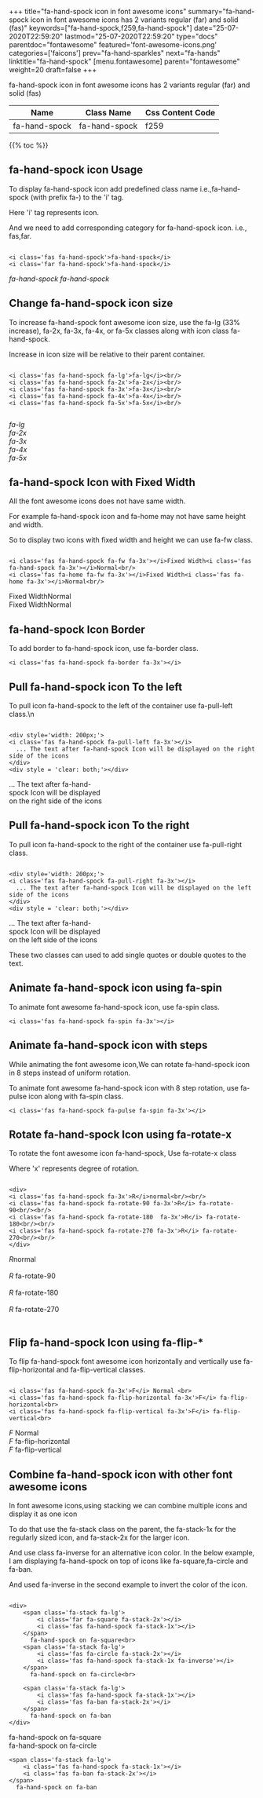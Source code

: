 +++
title="fa-hand-spock icon in font awesome icons"
summary="fa-hand-spock icon in font awesome icons has 2 variants regular (far) and solid (fas)"
keywords=["fa-hand-spock,f259,fa-hand-spock"]
date="25-07-2020T22:59:20"
lastmod="25-07-2020T22:59:20"
type="docs"
parentdoc="fontawesome"
featured='font-awesome-icons.png'
categories=['faicons']
prev="fa-hand-sparkles"
next="fa-hands"
linktitle="fa-hand-spock"
[menu.fontawesome]
parent="fontawesome"
weight=20
draft=false
+++


fa-hand-spock icon in font awesome icons has 2 variants regular (far) and solid (fas)

<div class='table-responsive'><table class='table'><thead><tr><th>Name</th><th>Class Name</th><th>Css Content Code</th></tr></thead><tbody><tr><td>fa-hand-spock</td><td>fa-hand-spock</td><td>f259</td></tr></tbody></table></div>


{{% toc %}}


## fa-hand-spock icon Usage

To display fa-hand-spock icon add predefined class name i.e.,fa-hand-spock (with prefix fa-) to the 'i' tag.

Here 'i' tag represents icon.

And we need to add corresponding category for fa-hand-spock icon. i.e., fas,far.


```

<i class='fas fa-hand-spock'>fa-hand-spock</i>
<i class='far fa-hand-spock'>fa-hand-spock</i>
```

<i class='fas fa-hand-spock'>fa-hand-spock</i>
<i class='far fa-hand-spock'>fa-hand-spock</i>




## Change fa-hand-spock icon size
To increase fa-hand-spock font awesome icon size, use the fa-lg (33% increase), fa-2x, fa-3x, fa-4x, or fa-5x classes along with icon class fa-hand-spock.

Increase in icon size will be relative to their parent container. 

```

<i class='fas fa-hand-spock fa-lg'>fa-lg</i><br/>
<i class='fas fa-hand-spock fa-2x'>fa-2x</i><br/>
<i class='fas fa-hand-spock fa-3x'>fa-3x</i><br/>
<i class='fas fa-hand-spock fa-4x'>fa-4x</i><br/>
<i class='fas fa-hand-spock fa-5x'>fa-5x</i><br/>
            
```

<i class='fas fa-hand-spock fa-lg'>fa-lg</i><br/>
<i class='fas fa-hand-spock fa-2x'>fa-2x</i><br/>
<i class='fas fa-hand-spock fa-3x'>fa-3x</i><br/>
<i class='fas fa-hand-spock fa-4x'>fa-4x</i><br/>
<i class='fas fa-hand-spock fa-5x'>fa-5x</i><br/>
            



## fa-hand-spock Icon with Fixed Width 

All the font awesome icons does not have same width.

For example fa-hand-spock icon and fa-home may not have same height and width.

So to display two icons with fixed width and height we can use fa-fw class.


```

<i class='fas fa-hand-spock fa-fw fa-3x'></i>Fixed Width<i class='fas fa-hand-spock fa-3x'></i>Normal<br/>
<i class='fas fa-home fa-fw fa-3x'></i>Fixed Width<i class='fas fa-home fa-3x'></i>Normal<br/>
```

<i class='fas fa-hand-spock fa-fw fa-3x'></i>Fixed Width<i class='fas fa-hand-spock fa-3x'></i>Normal<br/>
<i class='fas fa-home fa-fw fa-3x'></i>Fixed Width<i class='fas fa-home fa-3x'></i>Normal<br/>



## fa-hand-spock Icon Border 

To add border to fa-hand-spock icon, use fa-border class.


```
<i class='fas fa-hand-spock fa-border fa-3x'></i>

```
<i class='fas fa-hand-spock fa-border fa-3x'></i>





## Pull fa-hand-spock icon To the left

To pull icon fa-hand-spock to the left of the container use fa-pull-left class.\n

```

<div style='width: 200px;'>
<i class='fas fa-hand-spock fa-pull-left fa-3x'></i>
  ... The text after fa-hand-spock Icon will be displayed on the right side of the icons
</div>
<div style = 'clear: both;'></div>
```

<div style='width: 200px;'>
<i class='fas fa-hand-spock fa-pull-left fa-3x'></i>
  ... The text after fa-hand-spock Icon will be displayed on the right side of the icons
</div>
<div style = 'clear: both;'></div>




## Pull fa-hand-spock icon To the right
To pull icon fa-hand-spock to the right of the container use fa-pull-right class.

```

<div style='width: 200px;'>
<i class='fas fa-hand-spock fa-pull-right fa-3x'></i>
  ... The text after fa-hand-spock Icon will be displayed on the left side of the icons
</div>
<div style = 'clear: both;'></div>
```

<div style='width: 200px;'>
<i class='fas fa-hand-spock fa-pull-right fa-3x'></i>
  ... The text after fa-hand-spock Icon will be displayed on the left side of the icons
</div>
<div style = 'clear: both;'></div>

These two classes can used to add single quotes or double quotes to the text.


## Animate fa-hand-spock icon using fa-spin
To animate font awesome fa-hand-spock icon, use fa-spin class.

```
<i class='fas fa-hand-spock fa-spin fa-3x'></i>
```
<i class='fas fa-hand-spock fa-spin fa-3x'></i>




## Animate fa-hand-spock icon with steps
While animating the font awesome icon,We can rotate fa-hand-spock icon in 8 steps instead of uniform rotation.

To animate font awesome fa-hand-spock icon with 8 step rotation, use fa-pulse icon along with fa-spin class.


```
<i class='fas fa-hand-spock fa-pulse fa-spin fa-3x'></i>

```
<i class='fas fa-hand-spock fa-pulse fa-spin fa-3x'></i>





## Rotate fa-hand-spock Icon using fa-rotate-x
To rotate the font awesome icon fa-hand-spock, Use fa-rotate-x class

Where 'x' represents degree of rotation.


```

<div>
<i class='fas fa-hand-spock fa-3x'>R</i>normal<br/><br/>
<i class='fas fa-hand-spock fa-rotate-90 fa-3x'>R</i> fa-rotate-90<br/><br/> 
<i class='fas fa-hand-spock fa-rotate-180  fa-3x'>R</i> fa-rotate-180<br/><br/> 
<i class='fas fa-hand-spock fa-rotate-270 fa-3x'>R</i> fa-rotate-270<br/><br/>
</div>
```

<div>
<i class='fas fa-hand-spock fa-3x'>R</i>normal<br/><br/>
<i class='fas fa-hand-spock fa-rotate-90 fa-3x'>R</i> fa-rotate-90<br/><br/> 
<i class='fas fa-hand-spock fa-rotate-180  fa-3x'>R</i> fa-rotate-180<br/><br/> 
<i class='fas fa-hand-spock fa-rotate-270 fa-3x'>R</i> fa-rotate-270<br/><br/>
</div>




## Flip fa-hand-spock Icon using fa-flip-*
To flip fa-hand-spock font awesome icon horizontally and vertically use fa-flip-horizontal and fa-flip-vertical classes. 

```

<i class='fas fa-hand-spock fa-3x'>F</i> Normal <br>
<i class='fas fa-hand-spock fa-flip-horizontal fa-3x'>F</i> fa-flip-horizontal<br>
<i class='fas fa-hand-spock fa-flip-vertical fa-3x'>F</i> fa-flip-vertical<br>
```

<i class='fas fa-hand-spock fa-3x'>F</i> Normal <br>
<i class='fas fa-hand-spock fa-flip-horizontal fa-3x'>F</i> fa-flip-horizontal<br>
<i class='fas fa-hand-spock fa-flip-vertical fa-3x'>F</i> fa-flip-vertical<br>




## Combine fa-hand-spock icon with other font awesome icons
In font awesome icons,using stacking we can combine multiple icons and display it as one icon 

To do that use the fa-stack class on the parent, the fa-stack-1x for the regularly sized icon, and fa-stack-2x for the larger icon.

And use class fa-inverse for an alternative icon color. 
In the below example, I am displaying fa-hand-spock on top of icons like fa-square,fa-circle and fa-ban.

And used fa-inverse in the second example to invert the color of the icon.

```

<div>
    <span class='fa-stack fa-lg'>
        <i class='far fa-square fa-stack-2x'></i>
        <i class='fas fa-hand-spock fa-stack-1x'></i>
    </span>
      fa-hand-spock on fa-square<br>
    <span class='fa-stack fa-lg'>
        <i class='fas fa-circle fa-stack-2x'></i>
        <i class='fas fa-hand-spock fa-stack-1x fa-inverse'></i>
    </span>
      fa-hand-spock on fa-circle<br>

    <span class='fa-stack fa-lg'>
        <i class='fas fa-hand-spock fa-stack-1x'></i>
        <i class='fas fa-ban fa-stack-2x'></i>
    </span>
      fa-hand-spock on fa-ban
</div>
```

<div>
    <span class='fa-stack fa-lg'>
        <i class='far fa-square fa-stack-2x'></i>
        <i class='fas fa-hand-spock fa-stack-1x'></i>
    </span>
      fa-hand-spock on fa-square<br>
    <span class='fa-stack fa-lg'>
        <i class='fas fa-circle fa-stack-2x'></i>
        <i class='fas fa-hand-spock fa-stack-1x fa-inverse'></i>
    </span>
      fa-hand-spock on fa-circle<br>

    <span class='fa-stack fa-lg'>
        <i class='fas fa-hand-spock fa-stack-1x'></i>
        <i class='fas fa-ban fa-stack-2x'></i>
    </span>
      fa-hand-spock on fa-ban
</div>






